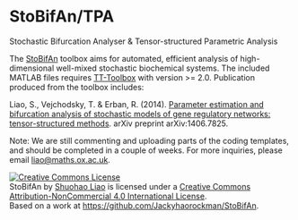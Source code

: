 StoBifAn/TPA
===

Stochastic Bifurcation Analyser
&
Tensor-structured Parametric Analysis

The [StoBifAn](http://www.stobifan.org/) toolbox aims for automated, efficient analysis of high-dimensional well-mixed stochastic biochemical systems. The included MATLAB files requires [TT-Toolbox](https://github.com/oseledets/TT-Toolbox) with version >= 2.0.  Publication produced from the toolbox includes:

Liao, S., Vejchodsky, T. & Erban, R. (2014). [Parameter estimation and bifurcation analysis of stochastic models of gene regulatory networks: tensor-structured methods](http://arxiv.org/abs/1406.7825). arXiv preprint arXiv:1406.7825.

Note: We are still commenting and uploading parts of the coding templates, and should be completed in a couple of weeks. For more inquiries, please email liao@maths.ox.ac.uk.



<a rel="license" href="http://creativecommons.org/licenses/by-nc/4.0/"><img alt="Creative Commons License" style="border-width:0" src="https://i.creativecommons.org/l/by-nc/4.0/88x31.png" /></a><br /><span xmlns:dct="http://purl.org/dc/terms/" property="dct:title">StoBifAn</span> by <a xmlns:cc="http://creativecommons.org/ns#" href="http://www.stobifan.org/" property="cc:attributionName" rel="cc:attributionURL">Shuohao Liao</a> is licensed under a <a rel="license" href="http://creativecommons.org/licenses/by-nc/4.0/">Creative Commons Attribution-NonCommercial 4.0 International License</a>.<br />Based on a work at <a xmlns:dct="http://purl.org/dc/terms/" href="https://github.com/Jackyhaorockman/StoBifAn" rel="dct:source">https://github.com/Jackyhaorockman/StoBifAn</a>.
